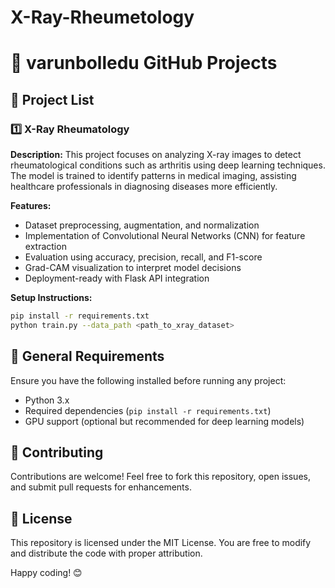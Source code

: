 # X-Ray-Rheumetology
# 📌 varunbolledu GitHub Projects

## 🚀 Project List

### 1️⃣ X-Ray Rheumatology
**Description:** This project focuses on analyzing X-ray images to detect rheumatological conditions such as arthritis using deep learning techniques. The model is trained to identify patterns in medical imaging, assisting healthcare professionals in diagnosing diseases more efficiently.

**Features:**
- Dataset preprocessing, augmentation, and normalization
- Implementation of Convolutional Neural Networks (CNN) for feature extraction
- Evaluation using accuracy, precision, recall, and F1-score
- Grad-CAM visualization to interpret model decisions
- Deployment-ready with Flask API integration

**Setup Instructions:**
```bash
pip install -r requirements.txt
python train.py --data_path <path_to_xray_dataset>
```
## 📌 General Requirements
Ensure you have the following installed before running any project:
- Python 3.x
- Required dependencies (`pip install -r requirements.txt`)
- GPU support (optional but recommended for deep learning models)

## 🤝 Contributing
Contributions are welcome! Feel free to fork this repository, open issues, and submit pull requests for enhancements.

## 📜 License
This repository is licensed under the MIT License. You are free to modify and distribute the code with proper attribution.

Happy coding! 😊


